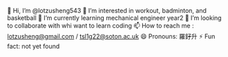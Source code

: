👋 Hi, I’m @lotzusheng543
👀 I’m interested in workout, badminton, and basketball
🌱 I’m currently learning mechanical engineer year2
💞️ I’m looking to collaborate with whi want to learn coding
📫 How to reach me : lotzusheng@gmail.com / tsl1g22@soton.ac.uk
😄 Pronouns: 羅釨升
⚡ Fun fact: not yet found